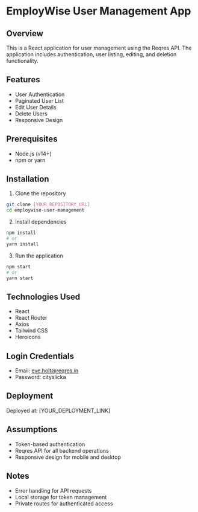 # EmployWise User Management App

## Overview

This is a React application for user management using the Reqres API. The application includes authentication, user listing, editing, and deletion functionality.

## Features

- User Authentication
- Paginated User List
- Edit User Details
- Delete Users
- Responsive Design

## Prerequisites

- Node.js (v14+)
- npm or yarn

## Installation

1. Clone the repository

```bash
git clone [YOUR_REPOSITORY_URL]
cd employwise-user-management
```

2. Install dependencies

```bash
npm install
# or
yarn install
```

3. Run the application

```bash
npm start
# or
yarn start
```

## Technologies Used

- React
- React Router
- Axios
- Tailwind CSS
- Heroicons

## Login Credentials

- Email: eve.holt@reqres.in
- Password: cityslicka

## Deployment

Deployed at: [YOUR_DEPLOYMENT_LINK]

## Assumptions

- Token-based authentication
- Reqres API for all backend operations
- Responsive design for mobile and desktop

## Notes

- Error handling for API requests
- Local storage for token management
- Private routes for authenticated access
